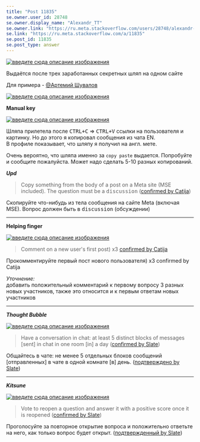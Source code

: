 ```yaml
---
title: "Post 11835"
se.owner.user_id: 28748
se.owner.display_name: "Alexandr_TT"
se.owner.link: "https://ru.meta.stackoverflow.com/users/28748/alexandr-tt"
se.link: "https://ru.meta.stackoverflow.com/a/11835"
se.post_id: 11835
se.post_type: answer
---
```

<p><a href="https://i.stack.imgur.com/LhlDc.png" rel="nofollow noreferrer"><img src="https://i.stack.imgur.com/LhlDc.png" alt="введите сюда описание изображения" /></a></p>
<p>Выдаётся после трех заработанных  секретныx шляп на одном сайте</p>
<p>Для примера -  <a href="https://ru.stackoverflow.com/users/390520/%d0%90%d1%80%d1%82%d0%b5%d0%bc%d0%b8%d0%b9-%d0%a8%d1%83%d0%b2%d0%b0%d0%bb%d0%be%d0%b2?tab=profile">@Артемий Шувалов</a></p>
<p><a href="https://i.stack.imgur.com/oL9rA.png" rel="nofollow noreferrer"><img src="https://i.stack.imgur.com/oL9rA.png" alt="введите сюда описание изображения" /></a></p>
<p><strong>Manual key</strong></p>
<p><a href="https://i.stack.imgur.com/whadS.png" rel="nofollow noreferrer"><img src="https://i.stack.imgur.com/whadS.png" alt="введите сюда описание изображения" /></a></p>
<p>Шляпа прилетела после <kbd>CTRL+C</kbd> =&gt; <kbd>CTRL+V</kbd> ссылки на пользователя и картинку. Но до этого я копировал сообщения из чата EN.<br />
В профиле показывает, что  шляпу я получил на англ. мете.</p>
<p>Очень вероятно, что шляпа именно за <code>copy paste</code> выдается.
Попробуйте и сообщите пожалуйста. Может надо сделать 5-10 разных копирований.</p>
<p><em><strong>Upd</strong></em></p>
<blockquote>
<p>Copy something from the body of a post on a Meta site (MSE included).
The question must be a <kbd>discussion</kbd> (<a href="https://chat.stackexchange.com/transcript/message/59909909#59909909">confirmed by Catija</a>)</p>
</blockquote>
<p>Скопируйте что-нибудь из тела сообщения на сайте Meta (включая MSE). Вопрос должен быть в <kbd>discussion</kbd> (обсуждении)</p>
<hr />
<p><strong>Helping finger</strong></p>
<p><a href="https://i.stack.imgur.com/ogWaC.png" rel="nofollow noreferrer"><img src="https://i.stack.imgur.com/ogWaC.png" alt="введите сюда описание изображения" /></a></p>
<blockquote>
<p>Comment on a new user's first post) x3 <a href="https://chat.stackexchange.com/transcript/message/59906256#59906256">confirmed by Catija</a></p>
</blockquote>
<p>Прокомментируйте первый пост нового пользователя) x3  confirmed by Catija</p>
<p><em>Уточнение:</em><br />
добавить положительный комментарий к первому вопросу 3 разных новых участников, также это относится и к первым ответам новых участников</p>
<hr />
<p><em><strong>Thought Bubble</strong></em></p>
<p><a href="https://i.stack.imgur.com/TfFDG.png" rel="nofollow noreferrer"><img src="https://i.stack.imgur.com/TfFDG.png" alt="введите сюда описание изображения" /></a></p>
<blockquote>
<p>Have a conversation in chat: at least 5 distinct blocks of messages
[sent] in chat in one room [in] a day (<a href="https://chat.stackexchange.com/transcript/message/59911779#59911779">confirmed by Slate</a>)</p>
</blockquote>
<p>Общайтесь в чате: не менее 5 отдельных блоков сообщений [отправленных] в чате в одной комнате [в] день. (<a href="https://chat.stackexchange.com/transcript/message/59911779#59911779">подтверждено by Slate</a>)</p>
<hr />
<p><em><strong>Kitsune</strong></em></p>
<p><a href="https://i.stack.imgur.com/tDSuD.png" rel="nofollow noreferrer"><img src="https://i.stack.imgur.com/tDSuD.png" alt="введите сюда описание изображения" /></a></p>
<blockquote>
<p>Vote to reopen a question and answer it with a positive score once it
is reopened (<a href="https://chat.stackexchange.com/transcript/message/59912467#59912467">confirmed by Slate</a>)</p>
</blockquote>
<p>Проголосуйте за повторное открытие вопроса и положительно ответьте на него, как только вопрос будет открыт. (<a href="https://chat.stackexchange.com/transcript/message/59912467#59912467">подтвержденный by Slate</a>)</p>
